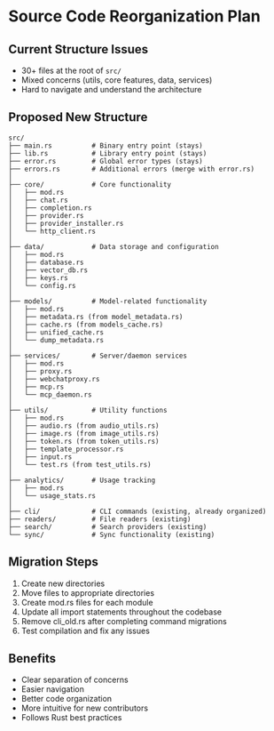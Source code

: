 # Source Code Reorganization Plan

## Current Structure Issues
- 30+ files at the root of `src/`
- Mixed concerns (utils, core features, data, services)
- Hard to navigate and understand the architecture

## Proposed New Structure

```
src/
├── main.rs          # Binary entry point (stays)
├── lib.rs           # Library entry point (stays)
├── error.rs         # Global error types (stays)
├── errors.rs        # Additional errors (merge with error.rs)
│
├── core/            # Core functionality
│   ├── mod.rs
│   ├── chat.rs
│   ├── completion.rs
│   ├── provider.rs
│   ├── provider_installer.rs
│   └── http_client.rs
│
├── data/            # Data storage and configuration
│   ├── mod.rs
│   ├── database.rs
│   ├── vector_db.rs
│   ├── keys.rs
│   └── config.rs
│
├── models/          # Model-related functionality
│   ├── mod.rs
│   ├── metadata.rs (from model_metadata.rs)
│   ├── cache.rs (from models_cache.rs)
│   ├── unified_cache.rs
│   └── dump_metadata.rs
│
├── services/        # Server/daemon services
│   ├── mod.rs
│   ├── proxy.rs
│   ├── webchatproxy.rs
│   ├── mcp.rs
│   └── mcp_daemon.rs
│
├── utils/           # Utility functions
│   ├── mod.rs
│   ├── audio.rs (from audio_utils.rs)
│   ├── image.rs (from image_utils.rs)
│   ├── token.rs (from token_utils.rs)
│   ├── template_processor.rs
│   ├── input.rs
│   └── test.rs (from test_utils.rs)
│
├── analytics/       # Usage tracking
│   ├── mod.rs
│   └── usage_stats.rs
│
├── cli/             # CLI commands (existing, already organized)
├── readers/         # File readers (existing)
├── search/          # Search providers (existing)
└── sync/            # Sync functionality (existing)
```

## Migration Steps

1. Create new directories
2. Move files to appropriate directories
3. Create mod.rs files for each module
4. Update all import statements throughout the codebase
5. Remove cli_old.rs after completing command migrations
6. Test compilation and fix any issues

## Benefits
- Clear separation of concerns
- Easier navigation
- Better code organization
- More intuitive for new contributors
- Follows Rust best practices